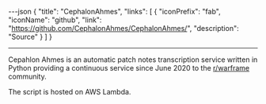---json
{
	"title": "CephalonAhmes",
	"links":
	[
		{
			"iconPrefix": "fab",
			"iconName": "github",
			"link": "https://github.com/CephalonAhmes/CephalonAhmes/",
			"description": "Source"
		}
	]
}

---
Cepahlon Ahmes is an automatic patch notes transcription service written in Python providing a continuous service since June 2020 to the [r/warframe](https://www.reddit.com/r/warframe) community.


The script is hosted on AWS Lambda.
